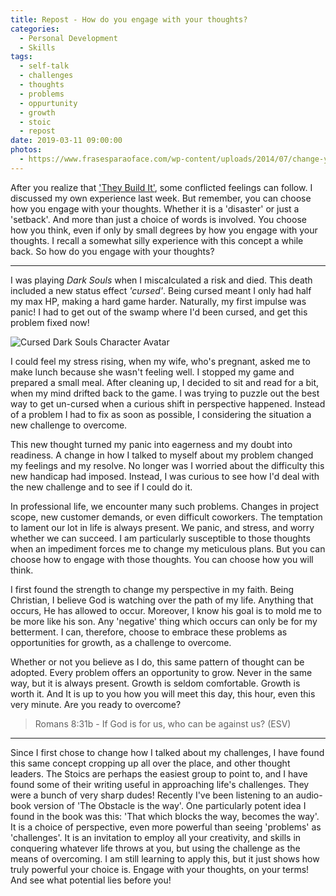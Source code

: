 ```yaml
---
title: Repost - How do you engage with your thoughts?
categories:
  - Personal Development
  - Skills
tags:
  - self-talk
  - challenges
  - thoughts
  - problems
  - oppurtunity
  - growth
  - stoic
  - repost
date: 2019-03-11 09:00:00
photos:
  - https://www.frasesparaoface.com/wp-content/uploads/2014/07/change-your-perspective.jpg
---
```


After you realize that ['They Build It'](2020/08/03/repost-they-build-it), some conflicted feelings can follow. I discussed my own experience last week. But remember, you can choose how you engage with your thoughts. Whether it is a 'disaster' or just a 'setback'. And more than just a choice of words is involved. You choose how you think, even if only by small degrees by how you engage with your thoughts. I recall a somewhat silly experience with this concept a while back. So how do you engage with your thoughts?
___


I was playing _Dark Souls_ when I miscalculated a risk and died. This death included a new status effect _'cursed'_. Being cursed meant I only had half my max HP, making a hard game harder. Naturally, my first impulse was panic! I had to get out of the swamp where I'd been cursed, and get this problem fixed now!

![Cursed Dark Souls Character Avatar](https://vignette.wikia.nocookie.net/darksouls/images/4/44/Cursed_Statue.jpg/revision/latest/scale-to-width-down/300?cb=20130321083128)

I could feel my stress rising, when my wife, who's pregnant, asked me to make lunch because she wasn't feeling well. I stopped my game and prepared a small meal. After cleaning up, I decided to sit and read for a bit, when my mind drifted back to the game. I was trying to puzzle out the best way to get un-cursed when a curious shift in perspective happened. Instead of a problem I had to fix as soon as possible, I considering the situation a new challenge to overcome.

This new thought turned my panic into eagerness and my doubt into readiness. A change in how I talked to myself about my problem changed my feelings and my resolve. No longer was I worried about the difficulty this new handicap had imposed. Instead, I was curious to see how I'd deal with the new challenge and to see if I could do it.

In professional life, we encounter many such problems. Changes in project scope, new customer demands, or even difficult coworkers. The temptation to lament our lot in life is always present. We panic, and stress, and worry whether we can succeed. I am particularly susceptible to those thoughts when an impediment forces me to change my meticulous plans. But you can choose how to engage with those thoughts. You can choose how you will think.

I first found the strength to change my perspective in my faith. Being Christian, I believe God is watching over the path of my life. Anything that occurs, He has allowed to occur. Moreover, I know his goal is to mold me to be more like his son. Any 'negative' thing which occurs can only be for my betterment. I can, therefore, choose to embrace these problems as opportunities for growth, as a challenge to overcome.

Whether or not you believe as I do, this same pattern of thought can be adopted. Every problem offers an opportunity to grow. Never in the same way, but it is always present. Growth is seldom comfortable. Growth is worth it. And It is up to you how you will meet this day, this hour, even this very minute. Are you ready to overcome?

> Romans 8:31b - If God is for us, who can be against us? (ESV)

___

Since I first chose to change how I talked about my challenges, I have found this same concept cropping up all over the place, and other thought leaders. The Stoics are perhaps the easiest group to point to, and I have found some of their writing useful in approaching life's challenges. They were a bunch of very sharp dudes! Recently I've been listening to an audio-book version of 'The Obstacle is the way'. One particularly potent idea I found in the book was this: 'That which blocks the way, becomes the way'. It is a choice of perspective, even more powerful than seeing 'problems' as 'challenges'. It is an invitation to employ all your creativity, and skills in conquering whatever life throws at you, but using the challenge as the means of overcoming. I am still learning to apply this, but it just shows how truly powerful your choice is. Engage with your thoughts, on your terms! And see what potential lies before you!